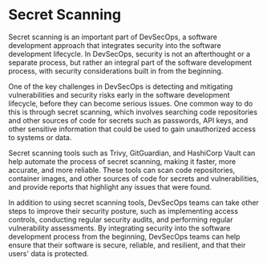 # Secret Scanning

Secret scanning is an important part of DevSecOps, a software development approach that integrates security into the software development lifecycle. In DevSecOps, security is not an afterthought or a separate process, but rather an integral part of the software development process, with security considerations built in from the beginning.

One of the key challenges in DevSecOps is detecting and mitigating vulnerabilities and security risks early in the software development lifecycle, before they can become serious issues. One common way to do this is through secret scanning, which involves searching code repositories and other sources of code for secrets such as passwords, API keys, and other sensitive information that could be used to gain unauthorized access to systems or data.

Secret scanning tools such as Trivy, GitGuardian, and HashiCorp Vault can help automate the process of secret scanning, making it faster, more accurate, and more reliable. These tools can scan code repositories, container images, and other sources of code for secrets and vulnerabilities, and provide reports that highlight any issues that were found.

In addition to using secret scanning tools, DevSecOps teams can take other steps to improve their security posture, such as implementing access controls, conducting regular security audits, and performing regular vulnerability assessments. By integrating security into the software development process from the beginning, DevSecOps teams can help ensure that their software is secure, reliable, and resilient, and that their users' data is protected.

